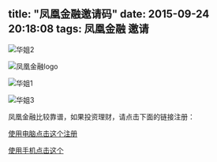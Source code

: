title: "凤凰金融邀请码"
date: 2015-09-24 20:18:08
tags: 凤凰金融 邀请
---


![华姐2](http://img2.fengjr.com/public/dist/20150919000324/img/new/banner_hj_02-07dc0903.jpg)

![凤凰金融logo](http://img4.fengjr.com/public/dist/20150919000324/img/aboutus/aboutus_01-ac02545c.png)

![华姐1](http://img3.fengjr.com/public/dist/20150919000324/img/new/banner_hj_03-cd802ff5.jpg)

![华姐3](http://img4.fengjr.com/public/dist/20150919000324/img/new/banner_hj_01-db5ff5f7.jpg)


凤凰金融比较靠谱，如果投资理财，请点击下面的链接注册：

[使用电脑点击这个注册](https://my.fengjr.com/register?invitecode=nxAdqdE2)


[使用手机点击这个](https://m.fengjr.com/h5/invite/reg?code=nxAdqdE2&from=timeline&isappinstalled=0)


